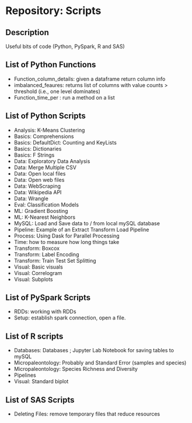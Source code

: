 # Repository: Scripts

## Description

Useful bits of code (Python, PySpark, R and SAS)

## List of Python **Functions**
* Function_column_details: given a dataframe return column info
* imbalanced_feaures: returns list of columns with value counts > threshold (i.e., one level dominates)
* Function_time_per : run a method on a list

## List of **Python** Scripts
* Analysis: K-Means Clustering
* Basics: Comprehensions
* Basics: DefaultDict: Counting and KeyLists
* Basics: Dictionaries
* Basics: F Strings
* Data: Exploratory Data Analysis
* Data: Merge Multiple CSV
* Data: Open local files
* Data: Open web files
* Data: WebScraping
* Data: Wikipedia API
* Data: Wrangle
* Eval: Classification Models
* ML: Gradient Boosting
* ML: K-Nearest Neighbors
* MySQL: Load and Save data to / from local mySQL database
* Pipeline: Example of an Extract Transform Load Pipeline
* Process: Using Dask for Parallel Processing
* Time: how to measure how long things take
* Transform: Boxcox
* Transform: Label Encoding
* Transform: Train Test Set Splitting
* Visual: Basic visuals
* Visual: Correlogram
* Visual: Subplots


## List of **PySpark** Scripts
* RDDs: working with RDDs
* Setup: establish spark connection, open a file.

## List of **R** scripts
* Databases: Databases ; Jupyter Lab Notebook for saving tables to mySQL
* Micropaleontology: Probably and Standard Error (samples and species)
* Micropaleontology: Species Richness and Diversity
* Pipelines
* Visual: Standard biplot

## List of **SAS** Scripts
* Deleting Files: remove temporary files that reduce resources
